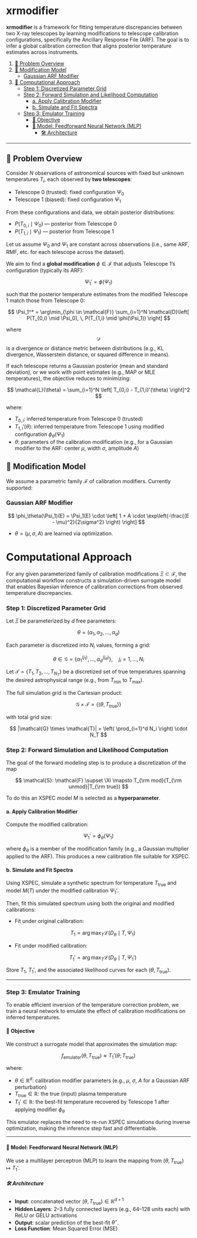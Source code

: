 # xrmodifier

**xrmodifier** is a framework for fitting temperature discrepancies between two X-ray telescopes by learning modifications to telescope calibration configurations, specifically the Ancillary Response File (ARF). The goal is to infer a global calibration correction that aligns posterior temperature estimates across instruments.

1. [🧭 Problem Overview](#-problem-overview)  
2. [🔧 Modification Model](#-modification-model)  
   - [Gaussian ARF Modifier](#gaussian-arf-modifier)  
3. [🧮 Computational Approach](#computational-approach)  
   - [Step 1: Discretized Parameter Grid](#step-1-discretized-parameter-grid)  
   - [Step 2: Forward Simulation and Likelihood Computation](#step-2-forward-simulation-and-likelihood-computation)  
     - [a. Apply Calibration Modifier](#a-apply-calibration-modifier)  
     - [b. Simulate and Fit Spectra](#b-simulate-and-fit-spectra)  
   - [Step 3: Emulator Training](#step-3-emulator-training)  
     - [📌 Objective](#-objective)  
     - [🧠 Model: Feedforward Neural Network (MLP)](#-model-feedforward-neural-network-mlp)  
       - [🛠 Architecture](#-architecture)  

---

## 🧭 Problem Overview

Consider $N$ observations of astronomical sources with fixed but unknown temperatures $T_i$, each observed by **two telescopes**:

- Telescope 0 (trusted): fixed configuration $\Psi_0$
- Telescope 1 (biased): fixed configuration $\Psi_1$

From these configurations and data, we obtain posterior distributions:

- $P(T_{0,i} \mid \Psi_0)$ — posterior from Telescope 0  
- $P(T_{1,i} \mid \Psi_1)$ — posterior from Telescope 1

Let us assume $\Psi_0$ and $\Psi_1$ are constant across observations (i.e., same ARF, RMF, etc. for each telescope across the dataset).


We aim to find a **global modification** $\phi \in \mathcal{F}$ that adjusts Telescope 1’s configuration (typically its ARF):

$$
\Psi_1' = \phi(\Psi_1)
$$

such that the posterior temperature estimates from the modified Telescope 1 match those from Telescope 0:

$$
\Psi_1^* = \arg\min_{\phi \in \mathcal{F}} \sum_{i=1}^N \mathcal{D}\left[ P(T_{0,i} \mid \Psi_0), \, P(T_{1,i} \mid \phi(\Psi_1)) \right]
$$

where $$\mathcal{D}$$ is a divergence or distance metric between distributions (e.g., KL divergence, Wasserstein distance, or squared difference in means).

If each telescope returns a Gaussian posterior (mean and standard deviation), or we work with point estimates (e.g., MAP or MLE temperatures), the objective reduces to minimizing:

$$
\mathcal{L}(\theta) = \sum_{i=1}^N \left[ T_{0,i} - T_{1,i}'(\theta) \right]^2
$$

where:

- $T_{0,i}$: inferred temperature from Telescope 0 (trusted)
- $T_{1,i}'(\theta)$: inferred temperature from Telescope 1 using modified configuration $\phi_\theta(\Psi_1)$
- $\theta$: parameters of the calibration modification (e.g., for a Gaussian modifier to the ARF: center $\mu$, width $\sigma$, amplitude $A$)

## 🔧 Modification Model

We assume a parametric family $\mathcal{F}$ of calibration modifiers. Currently supported:

### Gaussian ARF Modifier

$$
\phi_\theta(\Psi_1)(E) = \Psi_1(E) \cdot \left[ 1 + A \cdot \exp\left(-\frac{(E - \mu)^2}{2\sigma^2} \right) \right]
$$

- $\theta = (\mu, \sigma, A)$ are learned via optimization.

# Computational Approach

For any given parameterized family of calibration modifications $\Xi \subset \mathcal{F}$, the computational workflow constructs a simulation-driven surrogate model that enables Bayesian inference of calibration corrections from observed temperature discrepancies.

### Step 1: Discretized Parameter Grid

Let $\Xi$ be parameterized by $d$ free parameters:

$$
\theta = (\alpha_1, \alpha_2, \ldots, \alpha_d)
$$

Each parameter is discretized into $N_i$ values, forming a grid:

$$
\theta \in \mathcal{G} = \{ \alpha_1^{(j_1)}, \ldots, \alpha_d^{(j_d)} \}, \quad j_i = 1, \ldots, N_i
$$

Let $\mathcal{T} = \{T_1, T_2, \ldots, T_{N_T} \}$ be a discretized set of true temperatures spanning the desired astrophysical range (e.g., from $T_{\min}$ to $T_{\max}$).

The full simulation grid is the Cartesian product:

$$
\mathcal{G} \times \mathcal{T} = \{ (\theta, T_{\text{true}}) \}
$$

with total grid size:

$$
|\mathcal{G} \times \mathcal{T}| = \left( \prod_{i=1}^d N_i \right) \cdot N_T
$$

### Step 2: Forward Simulation and Likelihood Computation

The goal of the forward modeling step is to produce a discretization of the map 

$$
\mathcal{S}: \mathcal{F} \supset \Xi \mapsto T_{\rm mod}(T_{\rm unmod}|T_{\rm true})
$$

To do this an XSPEC model $M$ is selected as a **hyperparameter**.

#### a. Apply Calibration Modifier

Compute the modified calibration:

$$
\Psi_1' = \phi_\theta(\Psi_1)
$$

where $\phi_\theta$ is a member of the modification family (e.g., a Gaussian multiplier applied to the ARF). This produces a new calibration file suitable for XSPEC.

#### b. Simulate and Fit Spectra

Using XSPEC, simulate a synthetic spectrum for temperature $T_{\text{true}}$ and model $M(T)$ under the modified calibration $\Psi_1'$.

Then, fit this simulated spectrum using both the original and modified calibrations:

- Fit under original calibration:
  
  $$T_1 = \arg\max_T \mathcal{L}(D_\theta \mid T, \Psi_1)
  $$

- Fit under modified calibration:
  
  $$T_1' = \arg\max_T \mathcal{L}(D_\theta \mid T, \Psi_1')
  $$

Store $T_1$, $T_1'$, and the associated likelihood curves for each $(\theta, T_{\text{true}})$.

---

### Step 3: Emulator Training

To enable efficient inversion of the temperature correction problem, we train a neural network to emulate the effect of calibration modifications on inferred temperatures.

#### 📌 Objective

We construct a surrogate model that approximates the simulation map:

$$
f_{\text{emulator}}(\theta, T_{\text{true}}) \approx T_1'(\theta; T_{\text{true}})
$$

where:

- $\theta \in \mathbb{R}^d$: calibration modifier parameters (e.g., $\mu$, $\sigma$, $A$ for a Gaussian ARF perturbation)
- $T_{\text{true}} \in \mathbb{R}$: the true (input) plasma temperature
- $T_1' \in \mathbb{R}$: the best-fit temperature recovered by Telescope 1 after applying modifier $\phi_\theta$

This emulator replaces the need to re-run XSPEC simulations during inverse optimization, making the inference step fast and differentiable.

---

#### 🧠 Model: Feedforward Neural Network (MLP)

We use a multilayer perceptron (MLP) to learn the mapping from $(\theta, T_{\text{true}}) \mapsto T_1'$.

##### 🛠 Architecture

- **Input**: concatenated vector $(\theta, T_{\text{true}}) \in \mathbb{R}^{d+1}$
- **Hidden Layers**: 2–3 fully connected layers (e.g., 64–128 units each) with ReLU or GELU activations
- **Output**: scalar prediction of the best-fit $\theta^\star$.
- **Loss Function**: Mean Squared Error (MSE)

